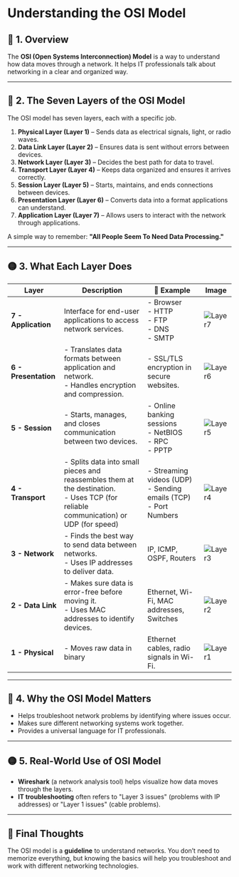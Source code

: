 # Understanding the OSI Model

## 🔴 1. Overview
The **OSI (Open Systems Interconnection) Model** is a way to understand how data moves through a network. It helps IT professionals talk about networking in a clear and organized way.

---
## 🔴 2. The Seven Layers of the OSI Model
The OSI model has seven layers, each with a specific job. 

1. **Physical Layer (Layer 1)** – Sends data as electrical signals, light, or radio waves.
2. **Data Link Layer (Layer 2)** – Ensures data is sent without errors between devices.
3. **Network Layer (Layer 3)** – Decides the best path for data to travel.
4. **Transport Layer (Layer 4)** – Keeps data organized and ensures it arrives correctly.
5. **Session Layer (Layer 5)** – Starts, maintains, and ends connections between devices.
6. **Presentation Layer (Layer 6)** – Converts data into a format applications can understand.
7. **Application Layer (Layer 7)** – Allows users to interact with the network through applications.

A simple way to remember: **"All People Seem To Need Data Processing."**

---
## 🟡 3. What Each Layer Does

| **Layer**                 | **Description**                                                               | **🔵 Example**                         | **Image** |
|---------------------------|-------------------------------------------------------------------------------|-------------------------------------|----------|
| **7 - Application** | Interface for end-user applications to access network services.              | - Browser <br> - HTTP <br> - FTP <br> - DNS <br> - SMTP | ![Layer7](https://media.geeksforgeeks.org/wp-content/uploads/20250117112544667663/Application-layer.webp)|
| **6 - Presentation**| - Translates data formats between application and network. <br> - Handles encryption and compression. | - SSL/TLS encryption in secure websites. | ![Layer6](https://media.geeksforgeeks.org/wp-content/uploads/20250117112545669544/Presentation-Layer.webp) |
| **5 - Session**     | - Starts, manages, and closes communication between two devices. | - Online banking sessions <br> - NetBIOS  <br> - RPC <br> - PPTP | ![Layer5](https://media.geeksforgeeks.org/wp-content/uploads/20250117112545829871/Session-Layer.webp) |
| **4 - Transport**   | - Splits data into small pieces and reassembles them at the destination. <br> - Uses TCP (for reliable communication) or UDP (for speed) | - Streaming videos (UDP)  <br> - Sending emails (TCP) <br> - Port Numbers | ![Layer4](https://github.com/user-attachments/assets/d3b1aec5-eea6-4408-a6b4-c3e0135d05bd) |
| **3 - Network**     | - Finds the best way to send data between networks. <br> - Uses IP addresses to deliver data. | IP, ICMP, OSPF, Routers | ![Layer3](https://media.geeksforgeeks.org/wp-content/uploads/20250117112544995131/network_layer.webp) |
| **2 - Data Link**   | - Makes sure data is error-free before moving it. <br> - Uses MAC addresses to identify devices. | Ethernet, Wi-Fi, MAC addresses, Switches | ![Layer2](https://media.geeksforgeeks.org/wp-content/uploads/20250117112544840510/data_link_layer.webp) |
| **1 - Physical**    | - Moves raw data in binary | Ethernet cables, radio signals in Wi-Fi. | ![Layer1](https://media.geeksforgeeks.org/wp-content/uploads/20250117112545532032/Physical-Layer.webp) |

---
## 🔴 4. Why the OSI Model Matters

- Helps troubleshoot network problems by identifying where issues occur.
- Makes sure different networking systems work together.
- Provides a universal language for IT professionals.

---
## 🟡 5. Real-World Use of OSI Model
- **Wireshark** (a network analysis tool) helps visualize how data moves through the layers.
- **IT troubleshooting** often refers to "Layer 3 issues" (problems with IP addresses) or "Layer 1 issues" (cable problems).

---
## 📌 Final Thoughts
The OSI model is a **guideline** to understand networks. You don’t need to memorize everything, but knowing the basics will help you troubleshoot and work with different networking technologies.
